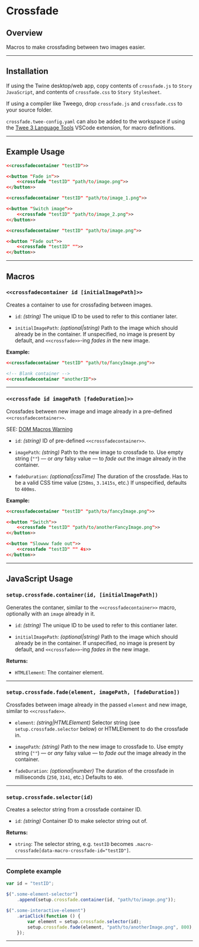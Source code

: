 # Crossfade

## Overview

Macros to make crossfading between two images easier.

---

## Installation

If using the Twine desktop/web app, copy contents of `crossfade.js` to `Story JavaScript`, and contents of `crossfade.css` to `Story Stylesheet`.

If using a compiler like Tweego, drop `crossfade.js` and `crossfade.css` to your source folder.

`crossfade.twee-config.yaml` can also be added to the workspace if using the [Twee 3 Language Tools](https://marketplace.visualstudio.com/items?itemName=cyrusfirheir.twee3-language-tools) VSCode extension, for macro definitions.

---

## Example Usage

```html
<<crossfadecontainer "testID">>

<<button "Fade in">>
	<<crossfade "testID" "path/to/image.png">>
<</button>>
```

```html
<<crossfadecontainer "testID" "path/to/image_1.png">>

<<button "Switch image">>
	<<crossfade "testID" "path/to/image_2.png">>
<</button>>
```

```html
<<crossfadecontainer "testID" "path/to/image.png">>

<<button "Fade out">>
	<<crossfade "testID" "">>
<</button>>
```

---

## Macros


### `<<crossfadecontainer id [initialImagePath]>>`

Creates a container to use for crossfading between images.

- `id`: *(string)* The unique ID to be used to refer to this contianer later.

- `initialImagePath`: *(optional|string)* Path to the image which should already be in the container. If unspecified, no image is present by default, and `<<crossfade>>`-ing *fades in* the new image.

**Example:**

```html
<<crossfadecontainer "testID" "path/to/fancyImage.png">>

<!-- Blank container -->
<<crossfadecontainer "anotherID">>
```

---

### `<<crossfade id imagePath [fadeDuration]>>`

Crossfades between new image and image already in a pre-defined `<<crossfadecontainer>>`.

SEE: [DOM Macros Warning](https://www.motoslave.net/sugarcube/2/docs/#macros-dom-warning)

- `id`: *(string)* ID of pre-defined `<<crossfadecontainer>>`.

- `imagePath`: *(string)* Path to the new image to crossfade to. Use empty string (`""`) — or *any* falsy value — to *fade out* the image already in the container.

- `fadeDuration`: *(optional|cssTime)* The duration of the crossfade. Has to be a valid CSS time value (`250ms`, `3.1415s`, etc.) If unspecified, defaults to `400ms`.

**Example:**

```html
<<crossfadecontainer "testID" "path/to/fancyImage.png">>

<<button "Switch">>
	<<crossfade "testID" "path/to/anotherFancyImage.png">>
<</button>>

<<button "Slowww fade out">>
	<<crossfade "testID" "" 4s>>
<</button>>
```

---

## JavaScript Usage

### `setup.crossfade.container(id, [initialImagePath])`

Generates the contaner, similar to the `<<crossfadecontainer>>` macro, optionally with an `image` already in it.

- `id`: *(string)* The unique ID to be used to refer to this contianer later.

- `initialImagePath`: *(optional|string)* Path to the image which should already be in the container. If unspecified, no image is present by default, and `<<crossfade>>`-ing *fades in* the new image.

**Returns:**

- `HTMLElement`: The container element.

---

### `setup.crossfade.fade(element, imagePath, [fadeDuration])`

Crossfades between image already in the passed `element` and new image, similar to `<<crossfade>>`.

- `element`: *(string|HTMLElement)* Selector string (see `setup.crossfade.selector` below) or HTMLElement to do the crossfade in.

- `imagePath`: *(string)* Path to the new image to crossfade to. Use empty string (`""`) — or *any* falsy value — to *fade out* the image already in the container.

- `fadeDuration`: *(optional|number)* The duration of the crossfade in milliseconds (`250`, `3141`, etc.) Defaults to `400`.

---

### `setup.crossfade.selector(id)`

Creates a selector string from a crossfade container ID.

- `id`: *(string)* Container ID to make selector string out of.

**Returns:**

- `string`: The selector string, e.g. `testID` becomes `.macro-crossfade[data-macro-crossfade-id="testID"]`.

---

### Complete example


```js
var id = "testID";

$(".some-element-selector")
	.append(setup.crossfade.container(id, "path/to/image.png"));

$(".some-interactive-element")
	.ariaClick(function () {
		var element = setup.crossfade.selector(id);
		setup.crossfade.fade(element, "path/to/anotherImage.png", 800);
	});
```

---